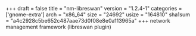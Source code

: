 +++
draft = false
title = "nm-libreswan"
version = "1.2.4-1"
categories = ['gnome-extra']
arch = "x86_64"
size = "24692"
usize = "164810"
sha1sum = "a4c2928c5be652c487aae73d0f08e8e0a113965a"
+++
network management framework (libreswan plugin)